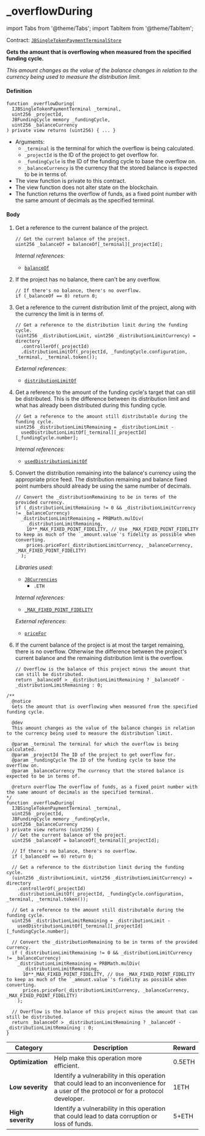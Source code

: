 # _overflowDuring

import Tabs from '@theme/Tabs';
import TabItem from '@theme/TabItem';

Contract: [`JBSingleTokenPaymentTerminalStore`](/api/contracts/jbsingletokenpaymentterminalstore/README.md)​‌

<Tabs>
<TabItem value="Step by step" label="Step by step">

**Gets the amount that is overflowing when measured from the specified funding cycle.**

_This amount changes as the value of the balance changes in relation to the currency being used to measure the distribution limit._

#### Definition

```
function _overflowDuring(
  IJBSingleTokenPaymentTerminal _terminal,
  uint256 _projectId,
  JBFundingCycle memory _fundingCycle,
  uint256 _balanceCurrency
) private view returns (uint256) { ... }
```

* Arguments:
  * `_terminal` is the terminal for which the overflow is being calculated.
  * `_projectId` is the ID of the project to get overflow for.
  * `_fundingCycle` is the ID of the funding cycle to base the overflow on.
  * `_balanceCurrency` is the currency that the stored balance is expected to be in terms of.
* The view function is private to this contract.
* The view function does not alter state on the blockchain.
* The function returns the overflow of funds, as a fixed point number with the same amount of decimals as the specified terminal.

#### Body

1.  Get a reference to the current balance of the project.

    ```
    // Get the current balance of the project.
    uint256 _balanceOf = balanceOf[_terminal][_projectId];
    ```

    _Internal references:_

    * [`balanceOf`](/api/contracts/jbsingletokenpaymentterminalstore/properties/balanceof.md)
2.  If the project has no balance, there can't be any overflow.

    ```
    // If there's no balance, there's no overflow.
    if (_balanceOf == 0) return 0;
    ```
3.  Get a reference to the current distribution limit of the project, along with the currency the limit is in terms of.

    ```
    // Get a reference to the distribution limit during the funding cycle.
    (uint256 _distributionLimit, uint256 _distributionLimitCurrency) = directory
      .controllerOf(_projectId)
      .distributionLimitOf(_projectId, _fundingCycle.configuration, _terminal, _terminal.token());
    ```

    _External references:_

    * [`distributionLimitOf`](/api/contracts/or-controllers/jbcontroller/read/distributionlimitof.md)
4.  Get a reference to the amount of the funding cycle's target that can still be distributed. This is the difference between its distribution limit and what has already been distributed during this funding cycle.

    ```
    // Get a reference to the amount still distributable during the funding cycle.
    uint256 _distributionLimitRemaining = _distributionLimit -
      usedDistributionLimitOf[_terminal][_projectId][_fundingCycle.number];
    ```

    _Internal references:_

    * [`usedDistributionLimitOf`](/api/contracts/jbsingletokenpaymentterminalstore/properties/useddistributionlimitof.md)

5.  Convert the distribution remaining into the balance's currency using the appropriate price feed. The distribution remaining and balance fixed point numbers should already be using the same number of decimals.

    ```
    // Convert the _distributionRemaining to be in terms of the provided currency.
    if (_distributionLimitRemaining != 0 && _distributionLimitCurrency != _balanceCurrency)
      _distributionLimitRemaining = PRBMath.mulDiv(
        _distributionLimitRemaining,
        10**_MAX_FIXED_POINT_FIDELITY, // Use _MAX_FIXED_POINT_FIDELITY to keep as much of the `_amount.value`'s fidelity as possible when converting.
        prices.priceFor(_distributionLimitCurrency, _balanceCurrency, _MAX_FIXED_POINT_FIDELITY)
      );
    ```

    _Libraries used:_

    * [`JBCurrencies`](/api/libraries/jbcurrencies.md)
      * `.ETH`

    _Internal references:_

    * [`_MAX_FIXED_POINT_FIDELITY`](/api/contracts/jbsingletokenpaymentterminalstore/properties/-_max_fixed_point_fidelity.md)

    _External references:_

    * [`priceFor`](/api/contracts/jbprices/read/pricefor.md)
6.  If the current balance of the project is at most the target remaining, there is no overflow. Otherwise the difference between the project's current balance and the remaining distribution limit is the overflow.

    ```
    // Overflow is the balance of this project minus the amount that can still be distributed.
    return _balanceOf > _distributionLimitRemaining ? _balanceOf - _distributionLimitRemaining : 0;
    ```

</TabItem>

<TabItem value="Code" label="Code">

```
/**
  @notice
  Gets the amount that is overflowing when measured from the specified funding cycle.

  @dev
  This amount changes as the value of the balance changes in relation to the currency being used to measure the distribution limit.

  @param _terminal The terminal for which the overflow is being calculated.
  @param _projectId The ID of the project to get overflow for.
  @param _fundingCycle The ID of the funding cycle to base the overflow on.
  @param _balanceCurrency The currency that the stored balance is expected to be in terms of.

  @return overflow The overflow of funds, as a fixed point number with the same amount of decimals as the specified terminal.
*/
function _overflowDuring(
  IJBSingleTokenPaymentTerminal _terminal,
  uint256 _projectId,
  JBFundingCycle memory _fundingCycle,
  uint256 _balanceCurrency
) private view returns (uint256) {
  // Get the current balance of the project.
  uint256 _balanceOf = balanceOf[_terminal][_projectId];

  // If there's no balance, there's no overflow.
  if (_balanceOf == 0) return 0;

  // Get a reference to the distribution limit during the funding cycle.
  (uint256 _distributionLimit, uint256 _distributionLimitCurrency) = directory
    .controllerOf(_projectId)
    .distributionLimitOf(_projectId, _fundingCycle.configuration, _terminal, _terminal.token());

  // Get a reference to the amount still distributable during the funding cycle.
  uint256 _distributionLimitRemaining = _distributionLimit -
    usedDistributionLimitOf[_terminal][_projectId][_fundingCycle.number];

  // Convert the _distributionRemaining to be in terms of the provided currency.
  if (_distributionLimitRemaining != 0 && _distributionLimitCurrency != _balanceCurrency)
    _distributionLimitRemaining = PRBMath.mulDiv(
      _distributionLimitRemaining,
      10**_MAX_FIXED_POINT_FIDELITY, // Use _MAX_FIXED_POINT_FIDELITY to keep as much of the `_amount.value`'s fidelity as possible when converting.
      prices.priceFor(_distributionLimitCurrency, _balanceCurrency, _MAX_FIXED_POINT_FIDELITY)
    );

  // Overflow is the balance of this project minus the amount that can still be distributed.
  return _balanceOf > _distributionLimitRemaining ? _balanceOf - _distributionLimitRemaining : 0;
}
```

</TabItem>

<TabItem value="Bug bounty" label="Bug bounty">

| Category          | Description                                                                                                                            | Reward |
| ----------------- | -------------------------------------------------------------------------------------------------------------------------------------- | ------ |
| **Optimization**  | Help make this operation more efficient.                                                                                               | 0.5ETH |
| **Low severity**  | Identify a vulnerability in this operation that could lead to an inconvenience for a user of the protocol or for a protocol developer. | 1ETH   |
| **High severity** | Identify a vulnerability in this operation that could lead to data corruption or loss of funds.                                        | 5+ETH  |

</TabItem>
</Tabs>
